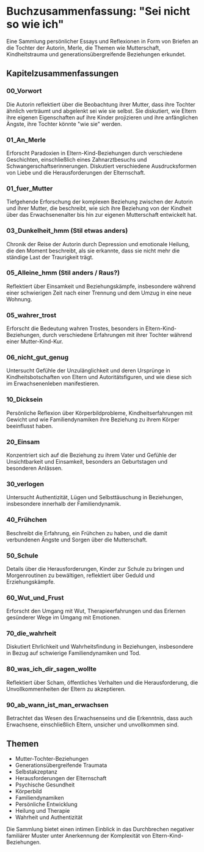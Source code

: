 # Buchzusammenfassung: "Sei nicht so wie ich"

Eine Sammlung persönlicher Essays und Reflexionen in Form von Briefen an die Tochter der Autorin, Merle, die Themen wie Mutterschaft, Kindheitstrauma und generationsübergreifende Beziehungen erkundet.

## Kapitelzusammenfassungen

### 00_Vorwort
Die Autorin reflektiert über die Beobachtung ihrer Mutter, dass ihre Tochter ähnlich verträumt und abgelenkt sei wie sie selbst. Sie diskutiert, wie Eltern ihre eigenen Eigenschaften auf ihre Kinder projizieren und ihre anfänglichen Ängste, ihre Tochter könnte "wie sie" werden.

### 01_An_Merle
Erforscht Paradoxien in Eltern-Kind-Beziehungen durch verschiedene Geschichten, einschließlich eines Zahnarztbesuchs und Schwangerschaftserinnerungen. Diskutiert verschiedene Ausdrucksformen von Liebe und die Herausforderungen der Elternschaft.

### 01_fuer_Mutter
Tiefgehende Erforschung der komplexen Beziehung zwischen der Autorin und ihrer Mutter, die beschreibt, wie sich ihre Beziehung von der Kindheit über das Erwachsenenalter bis hin zur eigenen Mutterschaft entwickelt hat.

### 03_Dunkelheit_hmm (Stil etwas anders)
Chronik der Reise der Autorin durch Depression und emotionale Heilung, die den Moment beschreibt, als sie erkannte, dass sie nicht mehr die ständige Last der Traurigkeit trägt.

### 05_Alleine_hmm (Stil anders / Raus?)
Reflektiert über Einsamkeit und Beziehungskämpfe, insbesondere während einer schwierigen Zeit nach einer Trennung und dem Umzug in eine neue Wohnung.

### 05_wahrer_trost
Erforscht die Bedeutung wahren Trostes, besonders in Eltern-Kind-Beziehungen, durch verschiedene Erfahrungen mit ihrer Tochter während einer Mutter-Kind-Kur.

### 06_nicht_gut_genug
Untersucht Gefühle der Unzulänglichkeit und deren Ursprünge in Kindheitsbotschaften von Eltern und Autoritätsfiguren, und wie diese sich im Erwachsenenleben manifestieren.

### 10_Dicksein
Persönliche Reflexion über Körperbildprobleme, Kindheitserfahrungen mit Gewicht und wie Familiendynamiken ihre Beziehung zu ihrem Körper beeinflusst haben.

### 20_Einsam
Konzentriert sich auf die Beziehung zu ihrem Vater und Gefühle der Unsichtbarkeit und Einsamkeit, besonders an Geburtstagen und besonderen Anlässen.

### 30_verlogen
Untersucht Authentizität, Lügen und Selbsttäuschung in Beziehungen, insbesondere innerhalb der Familiendynamik.

### 40_Frühchen
Beschreibt die Erfahrung, ein Frühchen zu haben, und die damit verbundenen Ängste und Sorgen über die Mutterschaft.

### 50_Schule
Details über die Herausforderungen, Kinder zur Schule zu bringen und Morgenroutinen zu bewältigen, reflektiert über Geduld und Erziehungskämpfe.

### 60_Wut_und_Frust
Erforscht den Umgang mit Wut, Therapieerfahrungen und das Erlernen gesünderer Wege im Umgang mit Emotionen.

### 70_die_wahrheit
Diskutiert Ehrlichkeit und Wahrheitsfindung in Beziehungen, insbesondere in Bezug auf schwierige Familiendynamiken und Tod.

### 80_was_ich_dir_sagen_wollte
Reflektiert über Scham, öffentliches Verhalten und die Herausforderung, die Unvollkommenheiten der Eltern zu akzeptieren.

### 90_ab_wann_ist_man_erwachsen
Betrachtet das Wesen des Erwachsenseins und die Erkenntnis, dass auch Erwachsene, einschließlich Eltern, unsicher und unvollkommen sind.

## Themen
- Mutter-Tochter-Beziehungen
- Generationsübergreifende Traumata
- Selbstakzeptanz
- Herausforderungen der Elternschaft
- Psychische Gesundheit
- Körperbild
- Familiendynamiken
- Persönliche Entwicklung
- Heilung und Therapie
- Wahrheit und Authentizität

Die Sammlung bietet einen intimen Einblick in das Durchbrechen negativer familiärer Muster unter Anerkennung der Komplexität von Eltern-Kind-Beziehungen.
